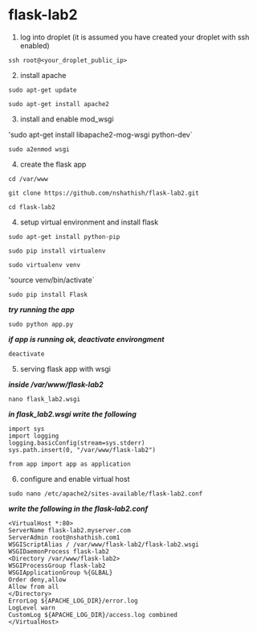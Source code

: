 # flask-lab2
1. log into droplet (it is assumed you have created your droplet with ssh enabled)

  `ssh root@<your_droplet_public_ip>`
  
2. install apache

  `sudo apt-get update`
  
  `sudo apt-get install apache2`
  
3. install and enable mod_wsgi
  
  'sudo apt-get install libapache2-mog-wsgi python-dev`
  
  `sudo a2enmod wsgi`
  
4. create the flask app

  `cd /var/www`

  `git clone https://github.com/nshathish/flask-lab2.git`

  `cd flask-lab2`

4. setup virtual environment and install flask

  `sudo apt-get install python-pip`
  
  `sudo pip install virtualenv`
  
  `sudo virtualenv venv`
  
  'source venv/bin/activate`
  
  `sudo pip install Flask`
  
  **_try running the app_**
  
  `sudo python app.py`

  **_if app is running ok, deactivate environgment_**
  
  `deactivate`
  
5. serving flask app with wsgi

  **_inside /var/www/flask-lab2_**
  
  `nano flask_lab2.wsgi`
  
  **_in flask_lab2.wsgi write the following_**
  
  `import sys`  
  `import logging`  
  `logging.basicConfig(stream=sys.stderr)`  
  `sys.path.insert(0, "/var/www/flask-lab2")`  
  
  `from app import app as application` 
  
6. configure and enable virtual host

  `sudo nano /etc/apache2/sites-available/flask-lab2.conf`
  
  **_write the following in the flask-lab2.conf_**
  
  `<VirtualHost *:80>`  
      `ServerName flask-lab2.myserver.com`  
      `ServerAdmin root@nshathish.com1`  
      `WSGIScriptAlias / /var/www/flask-lab2/flask-lab2.wsgi`  
      `WSGIDaemonProcess flask-lab2`  
      `<Directory /var/www/flask-lab2>`  
          `WSGIProcessGroup flask-lab2`  
          `WSGIApplicationGroup %{GLBAL}`  
          `Order deny,allow`  
          `Allow from all`  
      `</Directory>`  
      `ErrorLog ${APACHE_LOG_DIR}/error.log`  
      `LogLevel warn`  
      `CustomLog ${APACHE_LOG_DIR}/access.log combined`  
  `</VirtualHost>`
  
  
      
      
